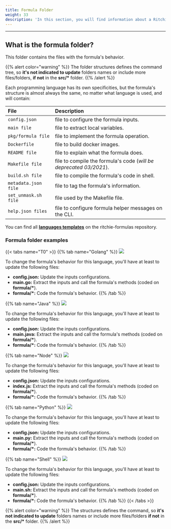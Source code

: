 ```yaml
---
title: Formula Folder
weight: 33
description: 'In this section, you will find information about a Ritchie formula folder.'
---
```


---

## What is the formula folder?

This folder contains the files with the formula's behavior. 

{{% alert color="warning" %}}
The folder structures defines the command tree, so **it's not indicated to update** folders names or include more files/folders, **if not** in the **src/\*** folder.
{{% /alert %}}

Each programming language has its own specificities, but the formula's structure is almost always the same, no matter what language is used, and will contain:

| File | Description |
| :--- | :--- |
| `config.json` | file to configure the formula inputs. |
| `main file` | file to extract local variables. |
| `pkg/formula file` | file to implement the formula operation. |
| `Dockerfile` | file to build docker images. |
| `README file` | file to explain what the formula does. |
| `Makefile file` | file to compile the formula's code \(_will be deprecated 03/2021_\). |
| `build.sh file` | file to compile the formula's code in shell. |
| `metadata.json file` | file to tag the formula's information. |
| `set_unmask.sh file` | file used by the Makefile file. |
| `help.json files` | file to configure formula helper messages on the CLI. |

You can find all [**languages templates**](https://github.com/ZupIT/ritchie-formulas/tree/master/templates/create_formula/languages) on the ritchie-formulas repository.



### Formula folder examples

{{< tabs name="T0" >}}
{{% tab name="Golang" %}}
![](/go%20%281%29%20%281%29.png)

To change the formula's behavior for this language, you'll have at least to update the following files:

* **config.json:** Update the inputs configurations.
* **main.go:** Extract the inputs and call the formula's methods \(coded on **formula/\***\).
* **formula/\*:** Code the formula's behavior.
{{% /tab %}}

{{% tab name="Java" %}}
![](/java%20%282%29%20%282%29.png)

To change the formula's behavior for this language, you'll have at least to update the following files:

* **config.json:** Update the inputs configurations.
* **main.java:** Extract the inputs and call the formula's methods \(coded on **formula/\***\).
* **formula/\*:** Code the formula's behavior.
{{% /tab %}}

{{% tab name="Node" %}}
![](/node%20%283%29%20%283%29.png)

To change the formula's behavior for this language, you'll have at least to update the following files:

* **config.json:** Update the inputs configurations.
* **index.js:** Extract the inputs and call the formula's methods \(coded on **formula/\***\).
* **formula/\*:** Code the formula's behavior.
{{% /tab %}}

{{% tab name="Python" %}}
![](/python%20%282%29.png)

To change the formula's behavior for this language, you'll have at least to update the following files:

* **config.json:** Update the inputs configurations.
* **main.py:** Extract the inputs and call the formula's methods \(coded on **formula/\***\).
* **formula/\*:** Code the formula's behavior.
{{% /tab %}}

{{% tab name="Shell" %}}
![](/shell%20%282%29%20%281%29.png)

To change the formula's behavior for this language, you'll have at least to update the following files:

* **config.json:** Update the inputs configurations.
* **main.sh:** Extract the inputs and call the formula's methods \(coded on **formula/\***\).
* **formula/\*:** Code the formula's behavior.
{{% /tab %}}
{{< /tabs >}}

{{% alert color="warning" %}}
The structures defines the command, so **it's not indicated to update** folders names or include more files/folders **if not** in the **src/\*** folder.
{{% /alert %}}
